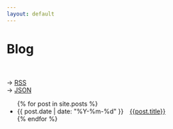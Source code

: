 ```yaml
---
layout: default
---
```

# Blog
<br>

→ [RSS](../feed.xml)<br>
→ [JSON](../feed.json)<br>

<ul>
  {% for post in site.posts %}
    <li>
        <span>{{ post.date | date: "%Y-%m-%d" }}</span>&emsp;<a href="{{ post.url }}" title="{{ post.subtitle }}">{{post.title}}</a>
    </li>
  {% endfor %}
</ul>
